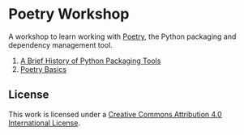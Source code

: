 # Poetry Workshop

A workshop to learn working with [Poetry], the Python packaging and dependency management tool.

1. [A Brief History of Python Packaging Tools](docs/python_packaging_tools_history.md)
1. [Poetry Basics](docs/poetry_basics.md)

## License

This work is licensed under a [Creative Commons Attribution 4.0 International License].

[Poetry]: https://python-poetry.org/
[Creative Commons Attribution 4.0 International License]: http://creativecommons.org/licenses/by/4.0/
